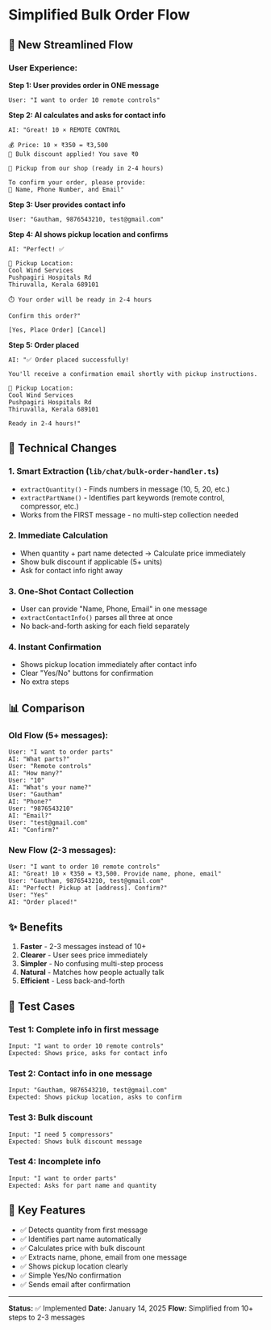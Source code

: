 # Simplified Bulk Order Flow

## 🎯 New Streamlined Flow

### User Experience:

**Step 1: User provides order in ONE message**
```
User: "I want to order 10 remote controls"
```

**Step 2: AI calculates and asks for contact info**
```
AI: "Great! 10 × REMOTE CONTROL

💰 Price: 10 × ₹350 = ₹3,500
🎉 Bulk discount applied! You save ₹0

📍 Pickup from our shop (ready in 2-4 hours)

To confirm your order, please provide:
📝 Name, Phone Number, and Email"
```

**Step 3: User provides contact info**
```
User: "Gautham, 9876543210, test@gmail.com"
```

**Step 4: AI shows pickup location and confirms**
```
AI: "Perfect! ✅

📍 Pickup Location:
Cool Wind Services
Pushpagiri Hospitals Rd
Thiruvalla, Kerala 689101

⏱️ Your order will be ready in 2-4 hours

Confirm this order?"

[Yes, Place Order] [Cancel]
```

**Step 5: Order placed**
```
AI: "✅ Order placed successfully! 

You'll receive a confirmation email shortly with pickup instructions.

📍 Pickup Location:
Cool Wind Services
Pushpagiri Hospitals Rd
Thiruvalla, Kerala 689101

Ready in 2-4 hours!"
```

## 🔧 Technical Changes

### 1. **Smart Extraction** (`lib/chat/bulk-order-handler.ts`)
- `extractQuantity()` - Finds numbers in message (10, 5, 20, etc.)
- `extractPartName()` - Identifies part keywords (remote control, compressor, etc.)
- Works from the FIRST message - no multi-step collection needed

### 2. **Immediate Calculation**
- When quantity + part name detected → Calculate price immediately
- Show bulk discount if applicable (5+ units)
- Ask for contact info right away

### 3. **One-Shot Contact Collection**
- User can provide "Name, Phone, Email" in one message
- `extractContactInfo()` parses all three at once
- No back-and-forth asking for each field separately

### 4. **Instant Confirmation**
- Shows pickup location immediately after contact info
- Clear "Yes/No" buttons for confirmation
- No extra steps

## 📊 Comparison

### Old Flow (5+ messages):
```
User: "I want to order parts"
AI: "What parts?"
User: "Remote controls"
AI: "How many?"
User: "10"
AI: "What's your name?"
User: "Gautham"
AI: "Phone?"
User: "9876543210"
AI: "Email?"
User: "test@gmail.com"
AI: "Confirm?"
```

### New Flow (2-3 messages):
```
User: "I want to order 10 remote controls"
AI: "Great! 10 × ₹350 = ₹3,500. Provide name, phone, email"
User: "Gautham, 9876543210, test@gmail.com"
AI: "Perfect! Pickup at [address]. Confirm?"
User: "Yes"
AI: "Order placed!"
```

## ✨ Benefits

1. **Faster** - 2-3 messages instead of 10+
2. **Clearer** - User sees price immediately
3. **Simpler** - No confusing multi-step process
4. **Natural** - Matches how people actually talk
5. **Efficient** - Less back-and-forth

## 🧪 Test Cases

### Test 1: Complete info in first message
```
Input: "I want to order 10 remote controls"
Expected: Shows price, asks for contact info
```

### Test 2: Contact info in one message
```
Input: "Gautham, 9876543210, test@gmail.com"
Expected: Shows pickup location, asks to confirm
```

### Test 3: Bulk discount
```
Input: "I need 5 compressors"
Expected: Shows bulk discount message
```

### Test 4: Incomplete info
```
Input: "I want to order parts"
Expected: Asks for part name and quantity
```

## 🎯 Key Features

- ✅ Detects quantity from first message
- ✅ Identifies part name automatically
- ✅ Calculates price with bulk discount
- ✅ Extracts name, phone, email from one message
- ✅ Shows pickup location clearly
- ✅ Simple Yes/No confirmation
- ✅ Sends email after confirmation

---

**Status:** ✅ Implemented
**Date:** January 14, 2025
**Flow:** Simplified from 10+ steps to 2-3 messages

